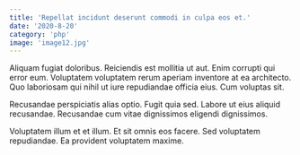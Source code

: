 ```yaml
---
title: 'Repellat incidunt deserunt commodi in culpa eos et.'
date: '2020-8-20'
category: 'php'
image: 'image12.jpg'
---
```


Aliquam fugiat doloribus. Reiciendis est mollitia ut aut. Enim corrupti qui error eum. Voluptatem voluptatem rerum aperiam inventore at ea architecto. Quo laboriosam qui nihil ut iure repudiandae officia eius. Cum voluptas sit.
 Recusandae perspiciatis alias optio. Fugit quia sed. Labore ut eius aliquid recusandae. Recusandae cum vitae dignissimos eligendi dignissimos.
 Voluptatem illum et et illum. Et sit omnis eos facere. Sed voluptatem repudiandae. Ea provident voluptatem maxime.
